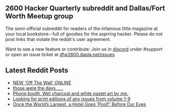 ## 2600 Hacker Quarterly subreddit and Dallas/Fort Worth Meetup group
The semi-official subreddit for readers of the infamous little magazine at your local bookstore--full of goodies for the aspiring hacker. Please do not post links that violate the reddit's user agreement.

Want to see a new feature or contribute: 
Join us in [discord](https://dfw2600.dapla.net/chat) under #support or open an issue ticket at [dfw2600.dapla.net/issues](https://dfw2600.dapla.net/issues)

## Latest Reddit Posts
<!-- BLOG-POST-LIST:START -->
- [NEW 'Off The Wall' ONLINE](https://2600.com/wall/14-03-2023)
- [those were the days . . .](https://www.reddit.com/r/2600/comments/11qv9bh/those_were_the_days/)
- [Phone booth. Wet charcoal and white pastel art by me.](https://www.reddit.com/r/2600/comments/11m9jk7/phone_booth_wet_charcoal_and_white_pastel_art_by/)
- [Looking for print editions of any issues from volume 1-9](https://www.reddit.com/r/2600/comments/11lj978/looking_for_print_editions_of_any_issues_from/)
- [Once the World’s Largest, a Hotel Goes ‘Poof!’ Before Our Eyes](https://www.reddit.com/r/2600/comments/11gd0ux/once_the_worlds_largest_a_hotel_goes_poof_before/)
<!-- BLOG-POST-LIST:END -->
